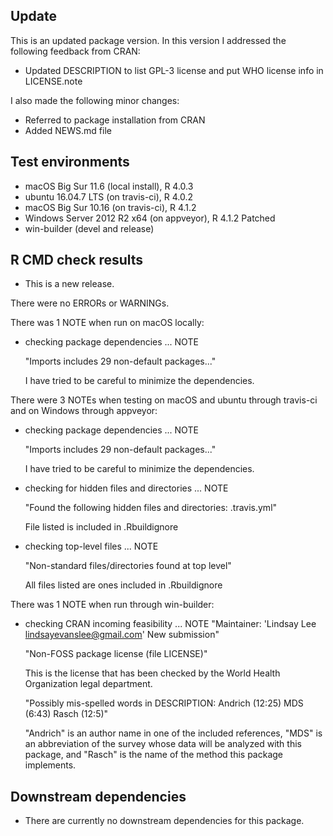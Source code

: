 ## Update

This is an updated package version. In this version I addressed the following feedback from CRAN:

* Updated DESCRIPTION to list GPL-3 license and put WHO license info in LICENSE.note

I also made the following minor changes:

* Referred to package installation from CRAN
* Added NEWS.md file


## Test environments
* macOS Big Sur 11.6 (local install), R 4.0.3
* ubuntu 16.04.7 LTS (on travis-ci), R 4.0.2
* macOS Big Sur 10.16 (on travis-ci), R 4.1.2
* Windows Server 2012 R2 x64 (on appveyor), R 4.1.2 Patched
* win-builder (devel and release)

## R CMD check results

* This is a new release.

There were no ERRORs or WARNINGs. 

There was 1 NOTE when run on macOS locally:

* checking package dependencies ... NOTE
  
  "Imports includes 29 non-default packages..."
  
  I have tried to be careful to minimize the dependencies.

There were 3 NOTEs when testing on macOS and ubuntu through travis-ci and on Windows through appveyor:

* checking package dependencies ... NOTE

  "Imports includes 29 non-default packages..."
  
  I have tried to be careful to minimize the dependencies.
  
* checking for hidden files and directories ... NOTE
  
  "Found the following hidden files and directories: .travis.yml" 
  
  File listed is included in .Rbuildignore
  
* checking top-level files ... NOTE

  "Non-standard files/directories found at top level" 
  
  All files listed are ones included in .Rbuildignore
    
There was 1 NOTE when run through win-builder:

* checking CRAN incoming feasibility ... NOTE
  "Maintainer: 'Lindsay Lee <lindsayevanslee@gmail.com>' New submission"
  
  "Non-FOSS package license (file LICENSE)"
  
  This is the license that has been checked by the World Health Organization legal department.
  
  "Possibly mis-spelled words in DESCRIPTION:   Andrich (12:25) MDS (6:43) Rasch (12:5)" 
  
  "Andrich" is an author name in one of the included references,  "MDS" is an abbreviation of the survey whose data will be analyzed with this package, and "Rasch" is the name of the method this package implements. 



## Downstream dependencies 

* There are currently no downstream dependencies for this package.